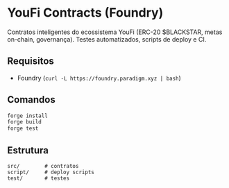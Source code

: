 # YouFi Contracts (Foundry)

Contratos inteligentes do ecossistema YouFi (ERC-20 $BLACKSTAR, metas on-chain, governança).
Testes automatizados, scripts de deploy e CI.

## Requisitos
- Foundry (`curl -L https://foundry.paradigm.xyz | bash`)

## Comandos
```bash
forge install
forge build
forge test
```

## Estrutura
```
src/        # contratos
script/     # deploy scripts
test/       # testes
```
